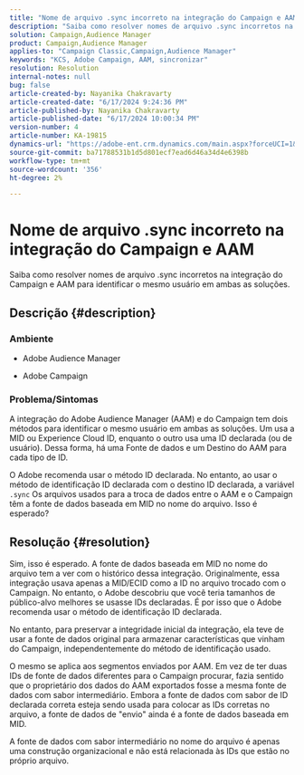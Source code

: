 ```yaml
---
title: "Nome de arquivo .sync incorreto na integração do Campaign e AAM"
description: "Saiba como resolver nomes de arquivo .sync incorretos na Integração do Campaign e do AAM para identificar o mesmo usuário em ambas as soluções."
solution: Campaign,Audience Manager
product: Campaign,Audience Manager
applies-to: "Campaign Classic,Campaign,Audience Manager"
keywords: "KCS, Adobe Campaign, AAM, sincronizar"
resolution: Resolution
internal-notes: null
bug: false
article-created-by: Nayanika Chakravarty
article-created-date: "6/17/2024 9:24:36 PM"
article-published-by: Nayanika Chakravarty
article-published-date: "6/17/2024 10:00:34 PM"
version-number: 4
article-number: KA-19815
dynamics-url: "https://adobe-ent.crm.dynamics.com/main.aspx?forceUCI=1&pagetype=entityrecord&etn=knowledgearticle&id=d0f3c9f9-ef2c-ef11-840b-0022480a40c2"
source-git-commit: ba71788531b1d5d801ecf7ead6d46a34d4e6398b
workflow-type: tm+mt
source-wordcount: '356'
ht-degree: 2%

---
```


# Nome de arquivo .sync incorreto na integração do Campaign e AAM


Saiba como resolver nomes de arquivo .sync incorretos na integração do Campaign e AAM para identificar o mesmo usuário em ambas as soluções.

## Descrição {#description}


### <b>Ambiente</b>

- Adobe Audience Manager

- Adobe Campaign

### <b>Problema/Sintomas</b>

A integração do Adobe Audience Manager (AAM) e do Campaign tem dois métodos para identificar o mesmo usuário em ambas as soluções. Um usa a MID ou Experience Cloud ID, enquanto o outro usa uma ID declarada (ou de usuário). Dessa forma, há uma Fonte de dados e um Destino do AAM para cada tipo de ID.

O Adobe recomenda usar o método ID declarada. No entanto, ao usar o método de identificação ID declarada com o destino ID declarada, a variável `.sync` Os arquivos usados para a troca de dados entre o AAM e o Campaign têm a fonte de dados baseada em MID no nome do arquivo. Isso é esperado?


## Resolução {#resolution}


Sim, isso é esperado. A fonte de dados baseada em MID no nome do arquivo tem a ver com o histórico dessa integração. Originalmente, essa integração usava apenas a MID/ECID como a ID no arquivo trocado com o Campaign. No entanto, o Adobe descobriu que você teria tamanhos de público-alvo melhores se usasse IDs declaradas. É por isso que o Adobe recomenda usar o método de identificação ID declarada.

No entanto, para preservar a integridade inicial da integração, ela teve de usar a fonte de dados original para armazenar características que vinham do Campaign, independentemente do método de identificação usado.

O mesmo se aplica aos segmentos enviados por AAM. Em vez de ter duas IDs de fonte de dados diferentes para o Campaign procurar, fazia sentido que o proprietário dos dados do AAM exportados fosse a mesma fonte de dados com sabor intermediário. Embora a fonte de dados com sabor de ID declarada correta esteja sendo usada para colocar as IDs corretas no arquivo, a fonte de dados de &quot;envio&quot; ainda é a fonte de dados baseada em MID.

A fonte de dados com sabor intermediário no nome do arquivo é apenas uma construção organizacional e não está relacionada às IDs que estão no próprio arquivo.
